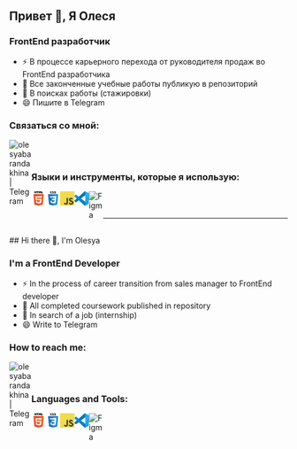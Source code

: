 ## Привет 👋, Я Олеся

### FrontEnd разработчик

- ⚡ В процессе карьерного перехода от руководителя продаж во FrontEnd разработчика
- 🌱 Все законченные учебные работы публикую в репозиторий
- 🔭 В поисках работы (стажировки)
- 😄 Пишите в Telegram 

### Связаться со мной:

[<img align="left" alt="olesyabarandakhina | Telegram" width="40px" src="https://cdn-icons-png.flaticon.com/512/2111/2111710.png" />][telegram]

[telegram]: https://t.me/barandakhina

<br />
<br />

### Языки и инструменты, которые я использую:

<img align="left" alt="HTML5" width="26px" src="https://raw.githubusercontent.com/github/explore/80688e429a7d4ef2fca1e82350fe8e3517d3494d/topics/html/html.png" />
<img align="left" alt="CSS3" width="26px" src="https://raw.githubusercontent.com/github/explore/80688e429a7d4ef2fca1e82350fe8e3517d3494d/topics/css/css.png" />
<img align="left" alt="JavaScript" width="26px" src="https://raw.githubusercontent.com/github/explore/80688e429a7d4ef2fca1e82350fe8e3517d3494d/topics/javascript/javascript.png" />
<img align="left" alt="Visual Studio Code" width="26px" src="https://raw.githubusercontent.com/github/explore/80688e429a7d4ef2fca1e82350fe8e3517d3494d/topics/visual-studio-code/visual-studio-code.png" />
<img align="left" alt="Figma" width="26px" src="https://static.tildacdn.com/tild3437-6532-4165-a562-343637363035/photo.png" />


<br />
<br />

------------------------------------------------------------------------------------------------
<br />
## Hi there 👋, I'm Olesya

### I'm a FrontEnd Developer

- ⚡ In the process of career transition from sales manager to FrontEnd developer
- 🌱 All completed coursework published in repository
- 🔭 In search of a job (internship)
- 😄 Write to Telegram 

### How to reach me:

[<img align="left" alt="olesyabarandakhina | Telegram" width="40px" src="https://cdn-icons-png.flaticon.com/512/2111/2111710.png" />][telegram]

[telegram]: https://t.me/barandakhina

<br />
<br />

### Languages and Tools:

<img align="left" alt="HTML5" width="26px" src="https://raw.githubusercontent.com/github/explore/80688e429a7d4ef2fca1e82350fe8e3517d3494d/topics/html/html.png" />
<img align="left" alt="CSS3" width="26px" src="https://raw.githubusercontent.com/github/explore/80688e429a7d4ef2fca1e82350fe8e3517d3494d/topics/css/css.png" />
<img align="left" alt="JavaScript" width="26px" src="https://raw.githubusercontent.com/github/explore/80688e429a7d4ef2fca1e82350fe8e3517d3494d/topics/javascript/javascript.png" />
<img align="left" alt="Visual Studio Code" width="26px" src="https://raw.githubusercontent.com/github/explore/80688e429a7d4ef2fca1e82350fe8e3517d3494d/topics/visual-studio-code/visual-studio-code.png" />
<img align="left" alt="Figma" width="26px" src="https://static.tildacdn.com/tild3437-6532-4165-a562-343637363035/photo.png" />


